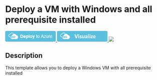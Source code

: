 # Deploy a VM with Windows and all prerequisite installed

<a href="https://portal.azure.com/#create/Microsoft.Template/uri/https://raw.githubusercontent.com/jivane/CloudWorkshop/master/DevOps%20OSS/template.json" target="_blank">
<img src="https://raw.githubusercontent.com/Azure/azure-quickstart-templates/master/1-CONTRIBUTION-GUIDE/images/deploytoazure.png"/>
</a>
<a href="http://armviz.io/#/?load=https://raw.githubusercontent.com/jivane/CloudWorkshop/master/DevOps%20OSS/template.json" target="_blank">
<img src="https://raw.githubusercontent.com/Azure/azure-quickstart-templates/master/1-CONTRIBUTION-GUIDE/images/visualizebutton.png"/>
</a>

<a href="https://azuredeploy.net/?repository=https://github.com/jivane/repo/CloudWorkshop/master/DevOps%20OSS" target="_blank">
    <img src="http://azuredeploy.net/deploybutton.png"/>
</a>

## Description
This template allows you to deploy a Windows VM with all prerequisite installed
